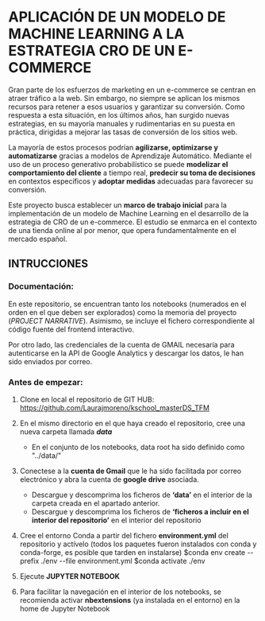 # APLICACIÓN DE UN MODELO DE MACHINE LEARNING A LA ESTRATEGIA CRO DE UN E-COMMERCE

Gran parte de los esfuerzos de marketing en un e-commerce se centran en atraer tráfico a la web. Sin embargo, no siempre se aplican los mismos recursos para retener a esos usuarios y garantizar su conversión. Como respuesta a esta situación, en los últimos años, han surgido nuevas estrategias, en su mayoría manuales y rudimentarias en su puesta en práctica, dirigidas a mejorar las tasas de conversión de los sitios web.

La mayoría de estos procesos podrían **agilizarse, optimizarse y automatizarse** gracias a modelos de Aprendizaje Automático. Mediante el uso de un proceso generativo probabilístico se puede **modelizar el comportamiento del cliente** a tiempo real, **predecir su toma de decisiones** en contextos específicos y **adoptar medidas** adecuadas para favorecer su conversión.

Este proyecto busca establecer un **marco de trabajo inicial** para la implementación de un modelo de Machine Learning en el desarrollo de la estrategia de CRO de un e-commerce. El estudio se enmarca en el contexto de una tienda online al por menor, que opera fundamentalmente en el mercado español.

## INTRUCCIONES

### Documentación:

En este repositorio, se encuentran tanto los notebooks (numerados en el orden en el que deben ser explorados) como la memoria del proyecto (*PROJECT NARRATIVE*). Asimismo, se incluye el fichero correspondiente al código fuente del frontend interactivo. 

Por otro lado, las credenciales de la cuenta de GMAIL necesaría para autenticarse en la API de Google Analytics y descargar los datos, le han sido enviados por correo. 

### Antes de empezar:

1.	Clone en local el repositorio de GIT HUB: https://github.com/Laurajmoreno/kschool_masterDS_TFM

2.	En el mismo directorio en el que haya creado el repositorio, cree una nueva carpeta llamada ***data***
	- En el conjunto de los notebooks, data root ha sido definido como "../data/"

3.	Conectese a la **cuenta de Gmail** que le ha sido facilitada por correo electrónico y abra la cuenta de **google drive** asociada.
	- Descargue y descomprima los ficheros de **‘data’** en el interior de la carpeta creada en el apartado anterior.
	- Descargue y descomprima los ficheros de **‘ficheros a incluir en el interior del repositorio’** en el interior del repositorio

4.	Cree el entorno Conda a partir del fichero **environment.yml** del repositorio y actívelo (todos los paquetes fueron instalados con conda y conda-forge, es posible que tarden en instalarse)
	$conda env create --prefix ./env --file environment.yml
	$conda activate ./env
		

5.	Ejecute **JUPYTER NOTEBOOK**

6.	Para facilitar la navegación en el interior de los notebooks, se recomienda activar **nbextensions** (ya instalada en el entorno) en la home de Jupyter Notebook


